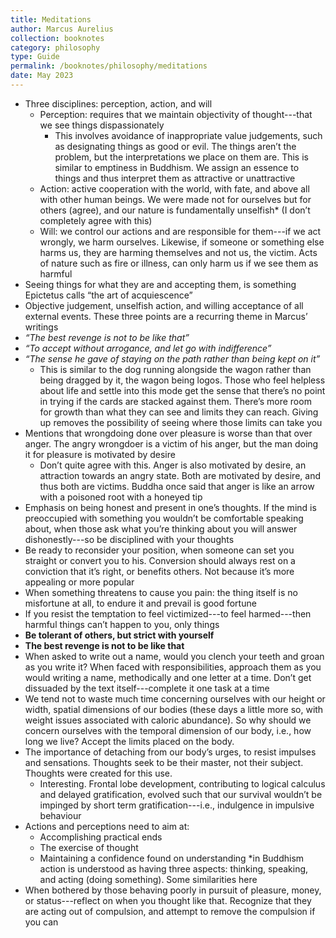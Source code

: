```yaml
---
title: Meditations
author: Marcus Aurelius
collection: booknotes
category: philosophy
type: Guide
permalink: /booknotes/philosophy/meditations
date: May 2023
---
```


* Three disciplines: perception, action, and will
    * Perception: requires that we maintain objectivity of thought---that we see things dispassionately
        * This involves avoidance of inappropriate value judgements, such as designating things as good or evil. The things aren’t the problem, but the interpretations we place on them are. This is similar to emptiness in Buddhism. We assign an essence to things and thus interpret them as attractive or unattractive 
    * Action: active cooperation with the world, with fate, and above all with other human beings. We were made not for ourselves but for others (agree), and our nature is fundamentally unselfish* (I don’t completely agree with this)
    * Will: we control our actions and are responsible for them---if we act wrongly, we harm ourselves. Likewise, if someone or something else harms us, they are harming themselves and not us, the victim. Acts of nature such as fire or illness, can only harm us if we see them as harmful
* Seeing things for what they are and accepting them, is something Epictetus calls “the art of acquiescence”
* Objective judgement, unselfish action, and willing acceptance of all external events. These three points are a recurring theme in Marcus’ writings
* *“The best revenge is not to be like that”*
* *“To accept without arrogance, and let go with indifference”*
* *“The sense he gave of staying on the path rather than being kept on it”*
    * This is similar to the dog running alongside the wagon rather than being dragged by it, the wagon being logos. Those who feel helpless about life and settle into this mode get the sense that there’s no point in trying if the cards are stacked against them. There’s more room for growth than what they can see and limits they can reach. Giving up removes the possibility of seeing where those limits can take you
* Mentions that wrongdoing done over pleasure is worse than that over anger. The angry wrongdoer is a victim of his anger, but the man doing it for pleasure is motivated by desire
    * Don’t quite agree with this. Anger is also motivated by desire, an attraction towards an angry state. Both are motivated by desire, and thus both are victims. Buddha once said that anger is like an arrow with a poisoned root with a honeyed tip
* Emphasis on being honest and present in one’s thoughts. If the mind is preoccupied with something you wouldn’t be comfortable speaking about, when those ask what you’re thinking about you will answer dishonestly---so be disciplined with your thoughts 
* Be ready to reconsider your position, when someone can set you straight or convert you to his. Conversion should always rest on a conviction that it’s right, or benefits others. Not because it’s more appealing or more popular
* When something threatens to cause you pain: the thing itself is no misfortune at all, to endure it and prevail is good fortune
* If you resist the temptation to feel victimized---to feel harmed---then harmful things can’t happen to you, only things
* **Be tolerant of others, but strict with yourself**
* **The best revenge is not to be like that**
* When asked to write out a name, would you clench your teeth and groan as you write it? When faced with responsibilities, approach them as you would writing a name, methodically and one letter at a time. Don’t get dissuaded by the text itself---complete it one task at a time
* We tend not to waste much time concerning ourselves with our height or width, spatial dimensions of our bodies (these days a little more so, with weight issues associated with caloric abundance). So why should we concern ourselves with the temporal dimension of our body, i.e., how long we live? Accept the limits placed on the body.
* The importance of detaching from our body’s urges, to resist impulses and sensations. Thoughts seek to be their master, not their subject. Thoughts were created for this use.
    * Interesting. Frontal lobe development, contributing to logical calculus and delayed gratification, evolved such that our survival wouldn’t be impinged by short term gratification---i.e., indulgence in impulsive behaviour
* Actions and perceptions need to aim at:
    * Accomplishing practical ends
    * The exercise of thought
    * Maintaining a confidence found on understanding
        *in Buddhism action is understood as having three aspects: thinking, speaking, and acting (doing something). Some similarities here
* When bothered by those behaving poorly in pursuit of pleasure, money, or status---reflect on when you thought like that. Recognize that they are acting out of compulsion, and attempt to remove the compulsion if you can
